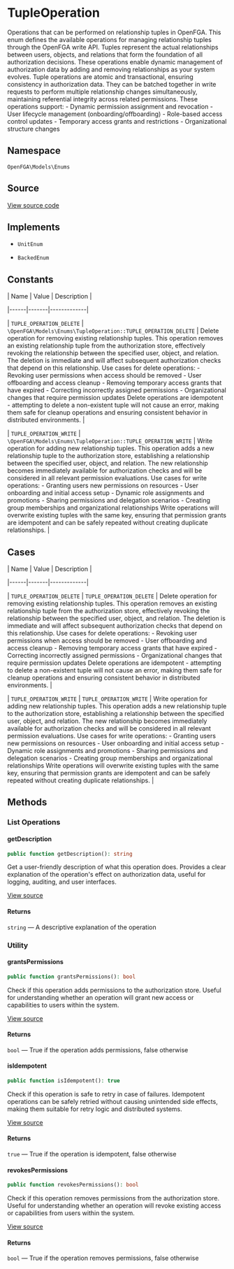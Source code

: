 # TupleOperation

Operations that can be performed on relationship tuples in OpenFGA. This enum defines the available operations for managing relationship tuples through the OpenFGA write API. Tuples represent the actual relationships between users, objects, and relations that form the foundation of all authorization decisions. These operations enable dynamic management of authorization data by adding and removing relationships as your system evolves. Tuple operations are atomic and transactional, ensuring consistency in authorization data. They can be batched together in write requests to perform multiple relationship changes simultaneously, maintaining referential integrity across related permissions. These operations support: - Dynamic permission assignment and revocation - User lifecycle management (onboarding/offboarding) - Role-based access control updates - Temporary access grants and restrictions - Organizational structure changes

## Namespace

`OpenFGA\Models\Enums`

## Source

[View source code](https://github.com/evansims/openfga-php/blob/main/src/Models/Enums/TupleOperation.php)

## Implements

* `UnitEnum`

* `BackedEnum`

## Constants

| Name | Value | Description |

|------|-------|-------------|

| `TUPLE_OPERATION_DELETE` | `\OpenFGA\Models\Enums\TupleOperation::TUPLE_OPERATION_DELETE` | Delete operation for removing existing relationship tuples. This operation removes an existing relationship tuple from the authorization store, effectively revoking the relationship between the specified user, object, and relation. The deletion is immediate and will affect subsequent authorization checks that depend on this relationship. Use cases for delete operations: - Revoking user permissions when access should be removed - User offboarding and access cleanup - Removing temporary access grants that have expired - Correcting incorrectly assigned permissions - Organizational changes that require permission updates Delete operations are idempotent - attempting to delete a non-existent tuple will not cause an error, making them safe for cleanup operations and ensuring consistent behavior in distributed environments. |

| `TUPLE_OPERATION_WRITE` | `\OpenFGA\Models\Enums\TupleOperation::TUPLE_OPERATION_WRITE` | Write operation for adding new relationship tuples. This operation adds a new relationship tuple to the authorization store, establishing a relationship between the specified user, object, and relation. The new relationship becomes immediately available for authorization checks and will be considered in all relevant permission evaluations. Use cases for write operations: - Granting users new permissions on resources - User onboarding and initial access setup - Dynamic role assignments and promotions - Sharing permissions and delegation scenarios - Creating group memberships and organizational relationships Write operations will overwrite existing tuples with the same key, ensuring that permission grants are idempotent and can be safely repeated without creating duplicate relationships. |

## Cases

| Name | Value | Description |

|------|-------|-------------|

| `TUPLE_OPERATION_DELETE` | `TUPLE_OPERATION_DELETE` | Delete operation for removing existing relationship tuples. This operation removes an existing relationship tuple from the authorization store, effectively revoking the relationship between the specified user, object, and relation. The deletion is immediate and will affect subsequent authorization checks that depend on this relationship. Use cases for delete operations: - Revoking user permissions when access should be removed - User offboarding and access cleanup - Removing temporary access grants that have expired - Correcting incorrectly assigned permissions - Organizational changes that require permission updates Delete operations are idempotent - attempting to delete a non-existent tuple will not cause an error, making them safe for cleanup operations and ensuring consistent behavior in distributed environments. |

| `TUPLE_OPERATION_WRITE` | `TUPLE_OPERATION_WRITE` | Write operation for adding new relationship tuples. This operation adds a new relationship tuple to the authorization store, establishing a relationship between the specified user, object, and relation. The new relationship becomes immediately available for authorization checks and will be considered in all relevant permission evaluations. Use cases for write operations: - Granting users new permissions on resources - User onboarding and initial access setup - Dynamic role assignments and promotions - Sharing permissions and delegation scenarios - Creating group memberships and organizational relationships Write operations will overwrite existing tuples with the same key, ensuring that permission grants are idempotent and can be safely repeated without creating duplicate relationships. |

## Methods

### List Operations

#### getDescription

```php
public function getDescription(): string

```

Get a user-friendly description of what this operation does. Provides a clear explanation of the operation&#039;s effect on authorization data, useful for logging, auditing, and user interfaces.

[View source](https://github.com/evansims/openfga-php/blob/main/src/Models/Enums/TupleOperation.php#L84)

#### Returns

`string` — A descriptive explanation of the operation

### Utility

#### grantsPermissions

```php
public function grantsPermissions(): bool

```

Check if this operation adds permissions to the authorization store. Useful for understanding whether an operation will grant new access or capabilities to users within the system.

[View source](https://github.com/evansims/openfga-php/blob/main/src/Models/Enums/TupleOperation.php#L100)

#### Returns

`bool` — True if the operation adds permissions, false otherwise

#### isIdempotent

```php
public function isIdempotent(): true

```

Check if this operation is safe to retry in case of failures. Idempotent operations can be safely retried without causing unintended side effects, making them suitable for retry logic and distributed systems.

[View source](https://github.com/evansims/openfga-php/blob/main/src/Models/Enums/TupleOperation.php#L116)

#### Returns

`true` — True if the operation is idempotent, false otherwise

#### revokesPermissions

```php
public function revokesPermissions(): bool

```

Check if this operation removes permissions from the authorization store. Useful for understanding whether an operation will revoke existing access or capabilities from users within the system.

[View source](https://github.com/evansims/openfga-php/blob/main/src/Models/Enums/TupleOperation.php#L129)

#### Returns

`bool` — True if the operation removes permissions, false otherwise
